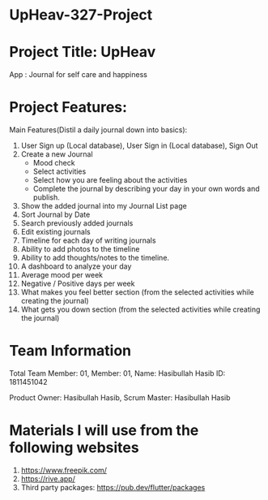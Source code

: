 # UpHeav-327-Project

# Project Title: UpHeav
App : Journal for self care and happiness

# Project Features:
Main Features(Distil a daily journal down into basics):
1. User Sign up (Local database), User Sign in (Local database), Sign Out
2. Create a new Journal
    - Mood check
    - Select activities 
    - Select how you are feeling about the activities
    - Complete the journal by describing your day in your own words and publish.
3. Show the added journal into my Journal List page
4. Sort Journal by Date
5. Search previously added journals
6. Edit existing journals
7. Timeline for each day of writing journals
8. Ability to add photos to the timeline
9. Ability to add thoughts/notes to the timeline.
10. A dashboard to analyze your day
11. Average mood per week
12. Negative / Positive days per week
13. What makes you feel better section (from the selected activities while creating the journal)
14. What gets you down section (from the selected activities while creating the journal)

# Team Information
Total Team Member: 01, 
Member: 01, 
Name: Hasibullah Hasib
ID: 1811451042

Product Owner: Hasibullah Hasib, 
Scrum Master: Hasibullah Hasib

# Materials I will use from the following websites
1. https://www.freepik.com/
2. https://rive.app/
3. Third party packages: https://pub.dev/flutter/packages


